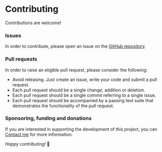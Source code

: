 # **Contributing**

Contributions are welcome!

### **Issues**
In order to contribute, please open an issue on the [GitHub repository](https://github.com/Sinakhx/use-zustand-store).

### **Pull requests**
In order to raise an eligible pull request, please consider the following:

- Avoid releasing. Just create an issue, write your code and submit a pull request.
- Each pull request should be a single change, addition or deletion.
- Each pull request should be a single commit referring to a single issue.
- Each pull request should be accompanied by a passing test suite that demonstrates the functionality of the pull request.

### **Sponsoring, funding and donations**
If you are interested in supporting the development of this project, you can [Contact me](https://twitter.com/sinakhx) for more information.

*Happy contributing!* 🎉
